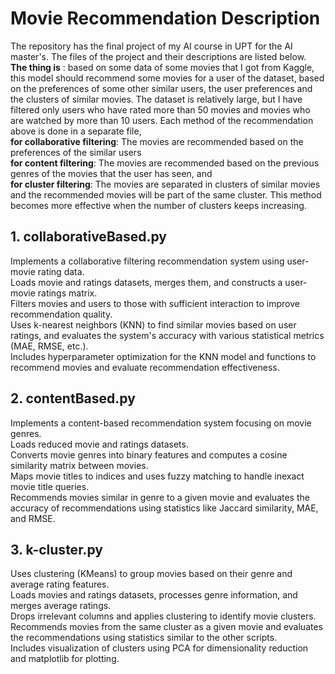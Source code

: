 ﻿# Movie Recommendation Description  
The repository has the final project of my AI course in UPT for the AI master's. The files of the project and their descriptions are listed below.  
**The thing is** : based on some data of some movies that I got from Kaggle, this model should recommend some movies for a user of the dataset, based on the preferences of some other similar users, the user preferences and the clusters of similar movies. The dataset is relatively large, but I have filtered only users who have rated more than 50 movies and movies who are watched by more than 10 users. Each method of the recommendation above is done in a separate file,  
**for collaborative filtering**: The movies are recommended based on the preferences of the similar users  
**for content filtering**: The movies are recommended based on the previous genres of the movies that the user has seen, and  
**for cluster filtering**: The movies are separated in clusters of similar movies and the recommended movies will be part of the same cluster. This method becomes more effective when the number of clusters keeps increasing.  

## 1. collaborativeBased.py  

Implements a collaborative filtering recommendation system using user-movie rating data.  
Loads movie and ratings datasets, merges them, and constructs a user-movie ratings matrix.  
Filters movies and users to those with sufficient interaction to improve recommendation quality.  
Uses k-nearest neighbors (KNN) to find similar movies based on user ratings, and evaluates the system's accuracy with various statistical metrics (MAE, RMSE, etc.).  
Includes hyperparameter optimization for the KNN model and functions to recommend movies and evaluate recommendation effectiveness.  

## 2. contentBased.py  

Implements a content-based recommendation system focusing on movie genres.  
Loads reduced movie and ratings datasets.  
Converts movie genres into binary features and computes a cosine similarity matrix between movies.  
Maps movie titles to indices and uses fuzzy matching to handle inexact movie title queries.  
Recommends movies similar in genre to a given movie and evaluates the accuracy of recommendations using statistics like Jaccard similarity, MAE, and RMSE.  

## 3. k-cluster.py  

Uses clustering (KMeans) to group movies based on their genre and average rating features.  
Loads movies and ratings datasets, processes genre information, and merges average ratings.  
Drops irrelevant columns and applies clustering to identify movie clusters.  
Recommends movies from the same cluster as a given movie and evaluates the recommendations using statistics similar to the other scripts.  
Includes visualization of clusters using PCA for dimensionality reduction and matplotlib for plotting.  
